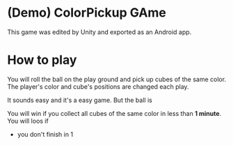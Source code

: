 # (Demo) ColorPickup GAme
This game was edited by Unity and exported as an Android app.

# How to play ##

You will roll the ball on the play ground and pick up cubes of the same color. 
The player's color and cube's positions are changed each play. 

It sounds easy and it's a easy game. But the ball is 

You will win if you collect all cubes of the same color in less than **1 minute**.
You will loos if
- you don't finish in 1
